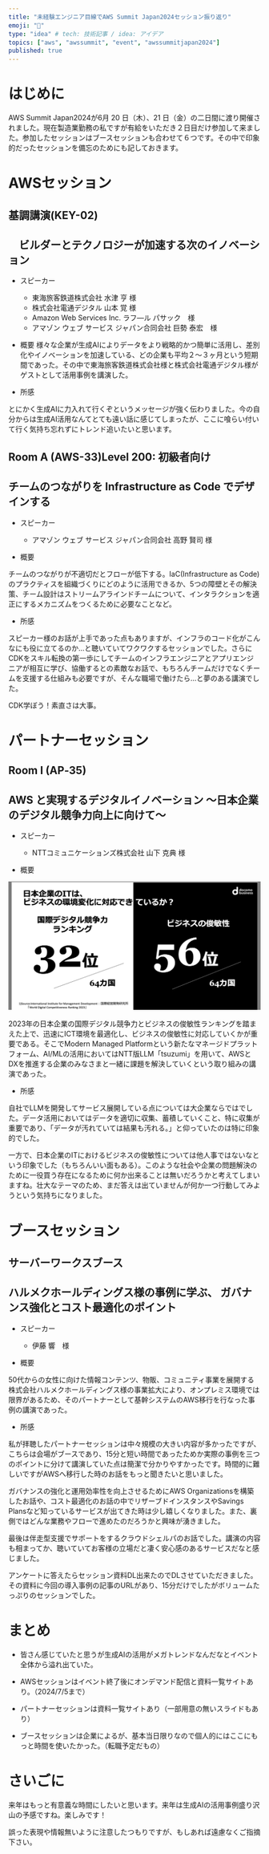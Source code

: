 ```yaml
---
title: "未経験エンジニア目線でAWS Summit Japan2024セッション振り返り"
emoji: "🙌"
type: "idea" # tech: 技術記事 / idea: アイデア
topics: ["aws", "awssummit", "event", "awssummitjapan2024"]
published: true
---
```

# はじめに

AWS Summit Japan2024が6月 20 日（木）、21 日（金）の二日間に渡り開催されました。現在製造業勤務の私ですが有給をいただき２日目だけ参加して来ました。参加したセッションはブースセッションも合わせて６つです。その中で印象的だったセッションを備忘のためにも記しておきます。


# AWSセッション

## 基調講演(KEY-02)

## 　ビルダーとテクノロジーが加速する次のイノベーション

* スピーカー
  * 東海旅客鉄道株式会社                    水津 亨 様
  * 株式会社電通デジタル                    山本 覚 様
  * Amazon Web Services Inc.            ラフ―ル パサック　様
  * アマゾン ウェブ サービス ジャパン合同会社  巨勢 泰宏　様

* 概要
様々な企業が生成AIによりデータをより戦略的かつ簡単に活用し、差別化やイノベーションを加速している、どの企業も平均２〜３ヶ月という短期間であった。その中で東海旅客鉄道株式会社様と株式会社電通デジタル様がゲストとして活用事例を講演した。

* 所感

とにかく生成AIに力入れて行くぞというメッセージが強く伝わりました。今の自分からは生成AI活用なんてとても遠い話に感じてしまったが、ここに喰らい付いて行く気持ち忘れずにトレンド追いたいと思います。

## Room A (AWS-33)Level 200: 初級者向け

## チームのつながりを Infrastructure as Code でデザインする

* スピーカー
  * アマゾン ウェブ サービス ジャパン合同会社 高野 賢司 様

* 概要

 チームのつながりが不適切だとフローが低下する。IaC(Infrastructure as Code) のプラクティスを組織づくりにどのように活用できるか、5つの障壁とその解決策、チーム設計はストリームアラインドチームについて、インタラクションを適正にするメカニズムをつくるために必要なことなど。

* 所感

スピーカー様のお話が上手であった点もありますが、インフラのコード化がこんなにも役に立てるのか…と聴いていてワクワクするセッションでした。さらにCDKをスキル転換の第一歩にしてチームのインフラエンジニアとアプリエンジニアが相互に学び、協働するとの素敵なお話で、もちろんチームだけでなくチームを支援する仕組みも必要ですが、そんな職場で働けたら…と夢のある講演でした。

CDK学ぼう！素直さは大事。

# パートナーセッション

## Room I (AP‐35) 

## AWS と実現するデジタルイノベーション ～日本企業のデジタル競争力向上に向けて～

* スピーカー
  * NTTコミュニケーションズ株式会社 山下 克典 様

* 概要

![画像](/images/NTT.png)

2023年の日本企業の国際デジタル競争力とビジネスの俊敏性ランキングを踏まえた上で、迅速にICT環境を最適化し、ビジネスの俊敏性に対応していくかが重要である。そこでModern Managed Platformという新たなマネージドプラットフォーム、AI/MLの活用においてはNTT版LLM「tsuzumi」を用いて、AWSとDXを推進する企業のみなさまと一緒に課題を解決していくという取り組みの講演であった。

* 所感

自社でLLMを開発してサービス展開している点については大企業ならではでした。データ活用においてはデータを適切に収集、蓄積していくこと、特に収集が重要であり、「データが汚れていては結果も汚れる。」と仰っていたのは特に印象的でした。

一方で、日本企業のITにおけるビジネスの俊敏性については他人事ではないなという印象でした（もちろんいい面もある）。このような社会や企業の問題解決のために一役買う存在になるために何か出来ることは無いだろうかと考えてしまいますね。壮大なテーマのため、まだ答えは出ていませんが何か一つ行動してみようという気持ちになりました。

# ブースセッション

## サーバーワークスブース

## ハルメクホールディングス様の事例に学ぶ、 ガバナンス強化とコスト最適化のポイント

* スピーカー
  * 伊藤 響　様

* 概要

50代からの女性に向けた情報コンテンツ、物販、コミュニティ事業を展開する株式会社ハルメクホールディングス様の事業拡大により、オンプレミス環境では限界があるため、そのパートナーとして基幹システムのAWS移行を行なった事例の講演であった。

* 所感

私が拝聴したパートナーセッションは中々規模の大きい内容が多かったですが、こちらは会場がブースであり、15分と短い時間であったためか実際の事例を三つのポイントに分けて講演していた点は簡潔で分かりやすかったです。時間的に難しいですがAWSへ移行した時のお話をもっと聞きたいと思いました。

ガバナンスの強化と運用効率性を向上させるためにAWS Organizationsを構築したお話や、コスト最適化のお話の中でリザーブドインスタンスやSavings Plansなど知っているサービスが出てきた時は少し嬉しくなりました。また、裏側ではどんな業務やフローで進めたのだろうかと興味が湧きました。

最後は伴走型支援でサポートをするクラウドシェルパのお話でした。講演の内容も相まってか、聴いていてお客様の立場だと凄く安心感のあるサービスだなと感じました。

アンケートに答えたらセッション資料DL出来たのでDLさせていただきました。その資料に今回の導入事例の記事のURLがあり、15分だけでしたがボリュームたっぷりのセッションでした。

# まとめ

* 皆さん感じていたと思うが生成AIの活用がメガトレンドなんだなとイベント全体から溢れ出ていた。

* AWSセッションはイベント終了後にオンデマンド配信と資料一覧サイトあり。（2024/7/5まで）

* パートナーセッションは資料一覧サイトあり（一部用意の無いスライドもあり）

* ブースセッションは企業によるが、基本当日限りなので個人的にはここにもっと時間を使いたかった。（転職予定だもの）

# さいごに

来年はもっと有意義な時間にしたいと思います。来年は生成AIの活用事例盛り沢山の予感ですね。楽しみです！

 誤った表現や情報無いように注意したつもりですが、もしあれば遠慮なくご指摘下さい。

